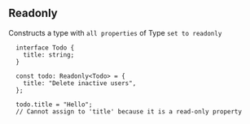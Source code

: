 ## Readonly<Type>

Constructs a type with `all properties` of Type `set to readonly`

```
  interface Todo {
    title: string;
  }

  const todo: Readonly<Todo> = {
    title: "Delete inactive users",
  };

  todo.title = "Hello";
  // Cannot assign to 'title' because it is a read-only property
```
